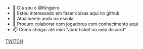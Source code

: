 - 👋 Olá sou o @Kingeiro
- 👀 Estou interessado em fazer coisas aqui no github
- 🌱 Atualmente ando na escola
- 💞️ Procuro colaborar com jogadores com conhecimento aqui
- 📫 Como chegar até mim "abrir ticket no meu discord"

<!---
DISCORD: EM BREVE
--->
[TWITCH](https://twitch.tv/kingeiroh1)
